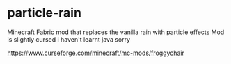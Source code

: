 # particle-rain
Minecraft Fabric mod that replaces the vanilla rain with particle effects
Mod is slightly cursed i haven't learnt java sorry

https://www.curseforge.com/minecraft/mc-mods/froggychair
